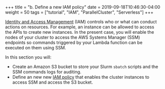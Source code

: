 +++
title = "b. Define a new IAM policy"
date = 2019-09-18T10:46:30-04:00
weight = 50
tags = ["tutorial", "IAM", "ParallelCluster", "Serverless"]
+++

[Identity and Access Management](https://docs.aws.amazon.com/IAM/latest/UserGuide/introduction.html) (IAM) controls who or what can conduct actions on resources. For example, an instance can be allowed to access the APIs to create new instances. In the present case, you will enable the nodes of your cluster to access the AWS Systems Manager (SSM) endpoints so commands triggered by your Lambda function can be executed on them using SSM.

In this section you will:

- Create an Amazon S3 bucket to store your Slurm `sbatch` scripts and the SSM commands logs for auditing.
- Define an new new [IAM policy](https://docs.aws.amazon.com/IAM/latest/UserGuide/access_policies.html) that enables the cluster instances to access SSM and access the S3 bucket.
